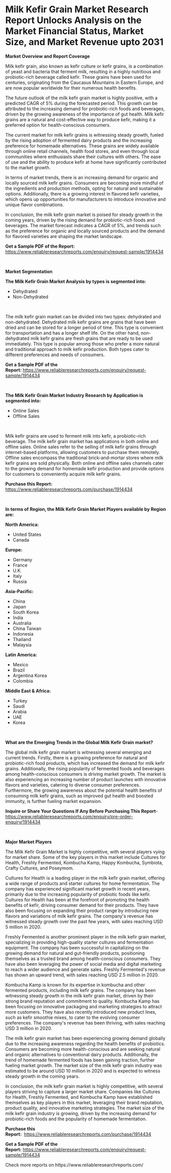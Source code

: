 <p><h1>Milk Kefir Grain Market Research Report Unlocks Analysis on the Market Financial Status, Market Size, and Market Revenue upto 2031</h1></p><p><strong>Market Overview and Report Coverage</strong></p>
<p><p>Milk kefir grain, also known as kefir culture or kefir grains, is a combination of yeast and bacteria that ferment milk, resulting in a highly nutritious and probiotic-rich beverage called kefir. These grains have been used for centuries, originating from the Caucasus Mountains in Eastern Europe, and are now popular worldwide for their numerous health benefits.</p><p>The future outlook of the milk kefir grain market is highly positive, with a predicted CAGR of 5% during the forecasted period. This growth can be attributed to the increasing demand for probiotic-rich foods and beverages, driven by the growing awareness of the importance of gut health. Milk kefir grains are a natural and cost-effective way to produce kefir, making it a preferred option for health-conscious consumers.</p><p>The current market for milk kefir grains is witnessing steady growth, fueled by the rising adoption of fermented dairy products and the increasing preference for homemade alternatives. These grains are widely available through online retail channels, health food stores, and even through local communities where enthusiasts share their cultures with others. The ease of use and the ability to produce kefir at home have significantly contributed to the market growth.</p><p>In terms of market trends, there is an increasing demand for organic and locally sourced milk kefir grains. Consumers are becoming more mindful of the ingredients and production methods, opting for natural and sustainable options. Additionally, there is a growing interest in flavored kefir varieties, which opens up opportunities for manufacturers to introduce innovative and unique flavor combinations.</p><p>In conclusion, the milk kefir grain market is poised for steady growth in the coming years, driven by the rising demand for probiotic-rich foods and beverages. The market forecast indicates a CAGR of 5%, and trends such as the preference for organic and locally sourced products and the demand for flavored varieties are shaping the market landscape.</p></p>
<p><strong>Get a Sample PDF of the Report:</strong> <a href="https://www.reliableresearchreports.com/enquiry/request-sample/1914434">https://www.reliableresearchreports.com/enquiry/request-sample/1914434</a></p>
<p>&nbsp;</p>
<p><strong>Market Segmentation</strong></p>
<p><strong>The Milk Kefir Grain Market Analysis by types is segmented into:</strong></p>
<p><ul><li>Dehydrated</li><li>Non-Dehydrated</li></ul></p>
<p>&nbsp;</p>
<p><p>The milk kefir grain market can be divided into two types: dehydrated and non-dehydrated. Dehydrated milk kefir grains are grains that have been dried and can be stored for a longer period of time. This type is convenient for transportation and has a longer shelf life. On the other hand, non-dehydrated milk kefir grains are fresh grains that are ready to be used immediately. This type is popular among those who prefer a more natural and traditional approach to milk kefir production. Both types cater to different preferences and needs of consumers.</p></p>
<p><strong>Get a Sample PDF of the Report:</strong>&nbsp;<a href="https://www.reliableresearchreports.com/enquiry/request-sample/1914434">https://www.reliableresearchreports.com/enquiry/request-sample/1914434</a></p>
<p>&nbsp;</p>
<p><strong>The Milk Kefir Grain Market Industry Research by Application is segmented into:</strong></p>
<p><ul><li>Online Sales</li><li>Offline Sales</li></ul></p>
<p>&nbsp;</p>
<p><p>Milk kefir grains are used to ferment milk into kefir, a probiotic-rich beverage. The milk kefir grain market has applications in both online and offline sales. Online sales refer to the selling of milk kefir grains through internet-based platforms, allowing customers to purchase them remotely. Offline sales encompass the traditional brick-and-mortar stores where milk kefir grains are sold physically. Both online and offline sales channels cater to the growing demand for homemade kefir production and provide options for customers to conveniently acquire milk kefir grains.</p></p>
<p><strong>Purchase this Report:</strong>&nbsp; <a href="https://www.reliableresearchreports.com/purchase/1914434">https://www.reliableresearchreports.com/purchase/1914434</a></p>
<p>&nbsp;</p>
<p><strong>In terms of Region, the Milk Kefir Grain Market Players available by Region are:</strong></p>
<p>
    <p> <strong> North America: </strong>
        <ul>
            <li>United States</li>
            <li>Canada</li>
        </ul>
        </p> 
    <p> <strong> Europe: </strong>
        <ul>
            <li>Germany</li>
            <li>France</li>
            <li>U.K.</li>
            <li>Italy</li>
            <li>Russia</li>
        </ul>
        </p> 
    <p> <strong> Asia-Pacific: </strong>
        <ul>
            <li>China</li>
            <li>Japan</li>
            <li>South Korea</li>
            <li>India</li>
            <li>Australia</li>
            <li>China Taiwan</li>
            <li>Indonesia</li>
            <li>Thailand</li>
            <li>Malaysia</li>
        </ul>
        </p> 
    <p> <strong> Latin America: </strong>
        <ul>
            <li>Mexico</li>
            <li>Brazil</li>
            <li>Argentina Korea</li>
            <li>Colombia</li>
        </ul>
        </p> 
    <p> <strong> Middle East & Africa: </strong>
        <ul>
            <li>Turkey</li>
            <li>Saudi</li>
            <li>Arabia</li>
            <li>UAE</li>
            <li>Korea</li>
        </ul>
    </p>
    </p>
<p>&nbsp;</p>
<p><strong>What are the Emerging Trends in the Global Milk Kefir Grain market?</strong></p>
<p><p>The global milk kefir grain market is witnessing several emerging and current trends. Firstly, there is a growing preference for natural and probiotic-rich food products, which has increased the demand for milk kefir grains. Additionally, the rising popularity of fermented foods and beverages among health-conscious consumers is driving market growth. The market is also experiencing an increasing number of product launches with innovative flavors and varieties, catering to diverse consumer preferences. Furthermore, the growing awareness about the potential health benefits of consuming milk kefir grains, such as improved gut health and boosted immunity, is further fueling market expansion.</p></p>
<p><strong>Inquire or Share Your Questions If Any Before Purchasing This Report</strong>- <a href="https://www.reliableresearchreports.com/enquiry/pre-order-enquiry/1914434">https://www.reliableresearchreports.com/enquiry/pre-order-enquiry/1914434</a></p>
<p>&nbsp;</p>
<p><strong>Major Market Players</strong></p>
<p><p>The Milk Kefir Grain Market is highly competitive, with several players vying for market share. Some of the key players in this market include Cultures for Health, Freshly Fermented, Kombucha Kamp, Happy Kombucha, Symbiota, Crafty Cultures, and Poseymom.</p><p>Cultures for Health is a leading player in the milk kefir grain market, offering a wide range of products and starter cultures for home fermentation. The company has experienced significant market growth in recent years, primarily due to the increasing popularity of probiotic foods like kefir. Cultures for Health has been at the forefront of promoting the health benefits of kefir, driving consumer demand for their products. They have also been focusing on expanding their product range by introducing new flavors and variations of milk kefir grains. The company's revenue has witnessed steady growth over the past few years, with sales reaching USD 5 million in 2020.</p><p>Freshly Fermented is another prominent player in the milk kefir grain market, specializing in providing high-quality starter cultures and fermentation equipment. The company has been successful in capitalizing on the growing demand for natural and gut-friendly products, positioning themselves as a trusted brand among health-conscious consumers. They have also been leveraging the power of social media and digital marketing to reach a wider audience and generate sales. Freshly Fermented's revenue has shown an upward trend, with sales reaching USD 2.5 million in 2020.</p><p>Kombucha Kamp is known for its expertise in kombucha and other fermented products, including milk kefir grains. The company has been witnessing steady growth in the milk kefir grain market, driven by their strong brand reputation and commitment to quality. Kombucha Kamp has been focusing on innovative packaging and marketing strategies to attract more customers. They have also recently introduced new product lines, such as kefir smoothie mixes, to cater to the evolving consumer preferences. The company's revenue has been thriving, with sales reaching USD 3 million in 2020.</p><p>The milk kefir grain market has been experiencing growing demand globally due to the increasing awareness regarding the health benefits of probiotics. Consumers are becoming more health-conscious and are seeking natural and organic alternatives to conventional dairy products. Additionally, the trend of homemade fermented foods has been gaining traction, further fueling market growth. The market size of the milk kefir grain industry was estimated to be around USD 10 million in 2020 and is expected to witness steady growth in the coming years.</p><p>In conclusion, the milk kefir grain market is highly competitive, with several players striving to capture a larger market share. Companies like Cultures for Health, Freshly Fermented, and Kombucha Kamp have established themselves as key players in this market, leveraging their brand reputation, product quality, and innovative marketing strategies. The market size of the milk kefir grain industry is growing, driven by the increasing demand for probiotic-rich foods and the popularity of homemade fermentation.</p></p>
<p><strong>Purchase this Report:</strong>&nbsp;&nbsp;<a href="https://www.reliableresearchreports.com/purchase/1914434">https://www.reliableresearchreports.com/purchase/1914434</a></p>
<p></p>
<p><strong>Get a Sample PDF of the Report:</strong>&nbsp;<a href="https://www.reliableresearchreports.com/enquiry/request-sample/1914434">https://www.reliableresearchreports.com/enquiry/request-sample/1914434</a></p>
<p>Check more reports on https://www.reliableresearchreports.com/</p>
